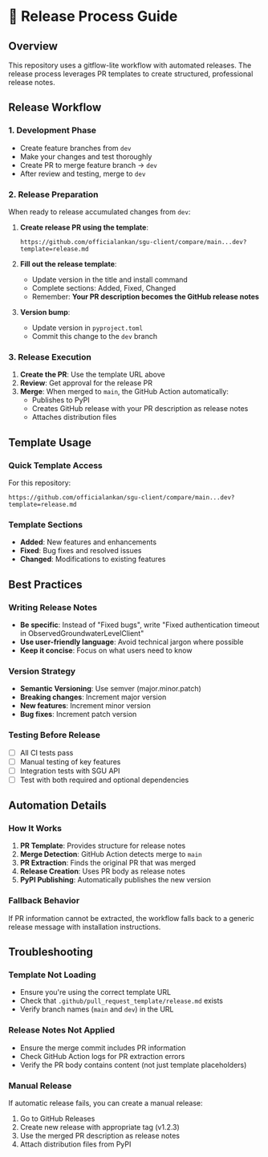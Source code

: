 # 🚀 Release Process Guide

## Overview
This repository uses a gitflow-lite workflow with automated releases. The release process leverages PR templates to create structured, professional release notes.

## Release Workflow

### 1. Development Phase
- Create feature branches from `dev`
- Make your changes and test thoroughly
- Create PR to merge feature branch → `dev`
- After review and testing, merge to `dev`

### 2. Release Preparation
When ready to release accumulated changes from `dev`:

1. **Create release PR using the template**:
   ```
   https://github.com/officialankan/sgu-client/compare/main...dev?template=release.md
   ```

2. **Fill out the release template**:
   - Update version in the title and install command
   - Complete sections: Added, Fixed, Changed
   - Remember: **Your PR description becomes the GitHub release notes**

3. **Version bump**:
   - Update version in `pyproject.toml` 
   - Commit this change to the `dev` branch

### 3. Release Execution
1. **Create the PR**: Use the template URL above
2. **Review**: Get approval for the release PR
3. **Merge**: When merged to `main`, the GitHub Action automatically:
   - Publishes to PyPI
   - Creates GitHub release with your PR description as release notes
   - Attaches distribution files

## Template Usage

### Quick Template Access
For this repository:
```
https://github.com/officialankan/sgu-client/compare/main...dev?template=release.md
```

### Template Sections
- **Added**: New features and enhancements
- **Fixed**: Bug fixes and resolved issues  
- **Changed**: Modifications to existing features

## Best Practices

### Writing Release Notes
- **Be specific**: Instead of "Fixed bugs", write "Fixed authentication timeout in ObservedGroundwaterLevelClient"
- **Use user-friendly language**: Avoid technical jargon where possible
- **Keep it concise**: Focus on what users need to know

### Version Strategy
- **Semantic Versioning**: Use semver (major.minor.patch)
- **Breaking changes**: Increment major version
- **New features**: Increment minor version  
- **Bug fixes**: Increment patch version

### Testing Before Release
- [ ] All CI tests pass
- [ ] Manual testing of key features
- [ ] Integration tests with SGU API
- [ ] Test with both required and optional dependencies

## Automation Details

### How It Works
1. **PR Template**: Provides structure for release notes
2. **Merge Detection**: GitHub Action detects merge to `main`
3. **PR Extraction**: Finds the original PR that was merged
4. **Release Creation**: Uses PR body as release notes
5. **PyPI Publishing**: Automatically publishes the new version

### Fallback Behavior
If PR information cannot be extracted, the workflow falls back to a generic release message with installation instructions.

## Troubleshooting

### Template Not Loading
- Ensure you're using the correct template URL
- Check that `.github/pull_request_template/release.md` exists
- Verify branch names (`main` and `dev`) in the URL

### Release Notes Not Applied
- Ensure the merge commit includes PR information
- Check GitHub Action logs for PR extraction errors
- Verify the PR body contains content (not just template placeholders)

### Manual Release
If automatic release fails, you can create a manual release:
1. Go to GitHub Releases
2. Create new release with appropriate tag (v1.2.3)
3. Use the merged PR description as release notes
4. Attach distribution files from PyPI
